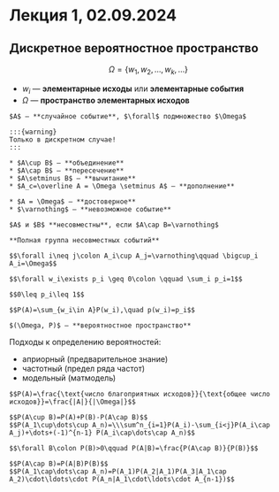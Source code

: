 # Лекция 1, 02.09.2024

## Дискретное вероятностное пространство

$$\Omega =\{w_1,w_2,\dots,w_k,\dots\}$$ 

* $w_i$ — **элементарные исходы** или **элементарные события**
* $\Omega$ — **пространство элементарных исходов**

```{prf:definition}
$А$ — **случайное событие**, $\forall$ подмножество $\Omega$ 
```

```{aside}
:::{warning} 
Только в дискретном случае!
:::
```

```{prf:definition}
* $A\cup B$ — **объединение**
* $A\cap B$ — **пересечение**
* $A\setminus B$ — **вычитание**
* $A_c=\overline A = \Omega \setminus A$ — **дополнение**
```

```{prf:definition}
* $A = \Omega$ — **достоверное**
* $\varnothing$ — **невозможное событие**
```

```{prf:definition}
$A$ и $B$ **несовместны**, если $A\cap B=\varnothing$
```

```{prf:definition}
**Полная группа несовместных событий**

$$\forall i\neq j\colon A_i\cup A_j=\varnothing\qquad \bigcup_i A_i=\Omega$$
```

```{prf:axiom}
$$\forall w_i\exists p_i \geq 0\colon \qquad \sum_i p_i=1$$
```

```{prf:corollary}
$$0\leq p_i\leq 1$$
```

```{prf:definition}
$$P(A)=\sum_{w_i\in A}P(w_i),\quad p(w_i)=p_i$$
```

```{prf:definition}
$(\Omega, P)$ — **вероятностное пространство**
```

Подходы к определению вероятностей:
* априорный (предварительное знание)
* частотный (предел ряда частот)
* модельный (матмодель)

```{prf:definition} Классическая формула вероятности (для равновероятных исходов)
$$P(A)=\frac{\text{число благоприятных исходов}}{\text{общее число исходов}}=\frac{|A|}{|\Omega|}$$
```

```{prf:theorem} Формула включений/исключений
$$P(A\cup B)=P(A)+P(B)-P(A\cap B)$$
$$P(A_1\cup\dots\cup A_n)=\\\sum^n_{i=1}P(A_i)-\sum_{i<j}P(A_i\cap A_j)+\dots+(-1)^{n-1} P(A_i\cap\dots\cap A_n)$$
```

```{prf:definition} 
$$\forall B\colon P(B)>0\qquad P(A|B)=\frac{P(A\cap B)}{P(B)}$$
```

```{prf:theorem} Теорема умножения
$$P(A\cap B)=P(A|B)P(B)$$
$$P(A_1\cap\dots\cap A_n)=P(A_1)P(A_2|A_1)P(A_3|A_1\cap A_2)\cdot\ldots\cdot P(A_n|A_1\cdot\ldots\cdot A_{n-1})$$
```